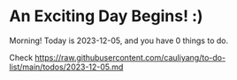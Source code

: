 # An Exciting Day Begins! :)

Morning! Today is 2023-12-05, and you have 0 things to do.

Check https://raw.githubusercontent.com/cauliyang/to-do-list/main/todos/2023-12-05.md